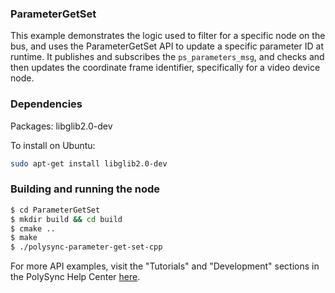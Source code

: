 ### ParameterGetSet

This example demonstrates the logic used to filter for a specific node on the bus, and uses the ParameterGetSet API to update a specific parameter ID at runtime.
It publishes and subscribes the `ps_parameters_msg`, and checks and then updates the coordinate frame identifier, specifically for a video device node.

### Dependencies

Packages: libglib2.0-dev

To install on Ubuntu:

```bash
sudo apt-get install libglib2.0-dev
```

### Building and running the node

```bash
$ cd ParameterGetSet 
$ mkdir build && cd build
$ cmake ..
$ make
$ ./polysync-parameter-get-set-cpp
```

For more API examples, visit the "Tutorials" and "Development" sections in the PolySync Help Center [here](https://help.polysync.io/articles/).
